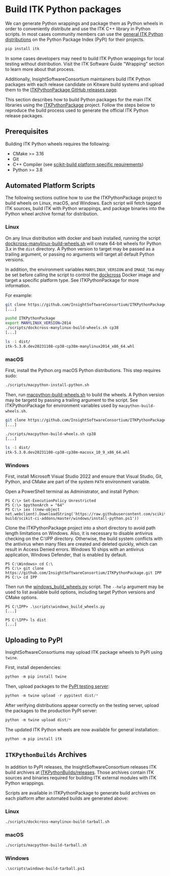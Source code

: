 Build ITK Python packages
======================================

We can generate Python wrappings and package them as Python wheels in order to conveniently distribute and use the ITK C++ library in Python scripts. In most cases community members can use the [general ITK Python distributions](https://pypi.org/project/itk/) on the Python Package Index (PyPI) for their projects.

```python
pip install itk
```

In some cases developers may need to build ITK Python wrappings for local testing without distribution. Visit the ITK Software Guide "Wrapping" section to learn more about that process.

Additionally, InsightSoftwareConsortium maintainers build ITK Python packages with each release candidate on Kitware build systems and upload them to
the [ITKPythonPackage GitHub releases page](https://github.com/InsightSoftwareConsortium/ITKPythonPackage/releases).

This section describes how to build Python packages for the main ITK libraries using the [ITKPythonPackage](https://github.com/insightSoftwareConsortium/ITKpythonpackage) project. Follow the steps below to reproduce the build process used to generate the official ITK Python release packages.

## Prerequisites

Building ITK Python wheels requires the following:
- CMake >= 3.16
- Git
- C++ Compiler (see [scikit-build platform specific requirements](https://scikit-build.readthedocs.io/en/latest/generators.html))
- Python >= 3.8

## Automated Platform Scripts

The following sections outline how to use the ITKPythonPackage project to build wheels on Linux, macOS, and Windows. Each script will fetch tagged ITK sources, build ITK with Python wrappings, and package binaries into the Python wheel archive format for distribution.

### Linux

On any linux distribution with docker and bash installed, running the script [dockcross-manylinux-build-wheels.sh](https://github.com/InsightSoftwareConsortium/ITKPythonPackage/blob/master/scripts/dockcross-manylinux-build-wheels.sh) will create 64-bit wheels for Python 3.x in the `dist` directory. A Python version to target may be passed as a trailing argument, or passing no arguments will target all default Python versions.

In addition, the environment variables `MANYLINUX_VERSION` and `IMAGE_TAG` may be set before calling the script to control the [dockcross](https://github.com/dockcross/dockcross) Docker image and target a specific platform type. See ITKPythonPackage for more information.

For example:

```bash
git clone https://github.com/InsightSoftwareConsortium/ITKPythonPackage.git
[...]

pushd ITKPythonPackage
export MANYLINUX_VERSION=2014
./scripts/dockcross-manylinux-build-wheels.sh cp38
[...]

ls -1 dist/
itk-5.3.0.dev20231108-cp38-cp38m-manylinux2014_x86_64.whl
```

### macOS

First, install the Python.org macOS Python distributions. This step requires sudo:

```bash
./scripts/macpython-install-python.sh
```

Then, run [macpython-build-wheels.sh](https://github.com/InsightSoftwareConsortium/ITKPythonPackage/blob/master/scripts/macpython-build-wheels.sh) to build the wheels. A Python version may be targetd by passing a trailing argument to the script. See ITKPythonPackage for environment variables used by `macpython-build-wheels.sh`.

```bash
git clone https://github.com/InsightSoftwareConsortium/ITKPythonPackage.git
[...]

./scripts/macpython-build-wheels.sh cp38
[...]

ls -1 dist/
itk-5.3.0.dev20231108-cp38-cp38m-macosx_10_9_x86_64.whl
```

### Windows

First, install Microsoft Visual Studio 2022 and ensure that Visual Studio, Git, Python, and CMake are part of the system `PATH` environment variable.

Open a PowerShell terminal as Administrator, and install Python:

```pwsh
PS C:\> Set-ExecutionPolicy Unrestricted
PS C:\> $pythonArch = "64"
PS C:\> iex ((new-object net.webclient).DownloadString('https://raw.githubusercontent.com/scikit-build/scikit-ci-addons/master/windows/install-python.ps1'))
```

Clone the ITKPythonPackage project into a short directory to avoid path length limitations on Windows. Also, it is necessary to disable antivirus checking on the C:\IPP directory. Otherwise, the build system conflicts with the antivirus when many files are created and deleted quickly, which can result in Access Denied errors. Windows 10 ships with an antivirus application, Windows Defender, that is enabled by default.

```pwsh
PS C:\Windows> cd C:\
PS C:\> git clone https://github.com/InsightSoftwareConsortium/ITKPythonPackage.git IPP
PS C:\> cd IPP
```

Then run the [windows_build_wheels.py](https://github.com/InsightSoftwareConsortium/ITKPythonPackage/blob/master/scripts/windows_build_wheels.py) script. The `--help` argument may be used to list available build options, including target Python versions and CMake options.

```pwsh
PS C:\IPP> .\scripts\windows_build_wheels.py
[...]

PS C:\IPP> ls dist
[...]
```

## Uploading to PyPI

InsightSoftwareConsortiums may upload ITK package wheels to PyPI using `twine`.

First, install dependencies:
```python
python -m pip install twine
```

Then, upload packages to the [PyPI testing server](https://test.pypi.org):
```python
python -m twine upload -r pypitest dist/*
```

After verifying distributions appear correctly on the testing server, upload the packages to the production PyPI server:

```python
python -m twine upload dist/*
```

The updated ITK Python wheels are now available for general installation:
```python
python -m pip install itk
```

## `ITKPythonBuilds` Archives

In addition to PyPI releases, the InsightSoftwareConsortium releases ITK build archives at [ITKPythonBuilds/releases](https://github.com/InsightSoftwareConsortium/ITKPythonBuilds/releases). Those archives contain ITK sources and binaries required for building ITK external modules with ITK Python wrappings.

Scripts are available in ITKPythonPackage to generate build archives on each platform after automated builds are generated above:

### Linux

```bash
./scripts/dockcross-manylinux-build-tarball.sh
```

### macOS

```bash
./scripts/macpython-build-tarball.sh
```

### Windows

```pwsh
.\scripts\windows-build-tarball.ps1
```
